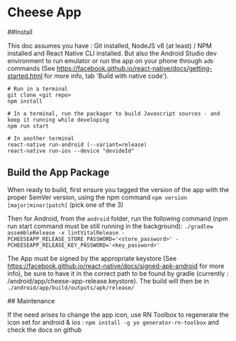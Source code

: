 # Cheese App

##Install

This doc assumes you have : Git installed, NodeJS v8 (at least) / NPM installed and React Native CLI installed. But also the Android Studio dev environment to run emulator or run the app on your phone through `adb` commands (See https://facebook.github.io/react-native/docs/getting-started.html for more info, tab 'Build with native code').


```
# Run in a terminal
git clone <git repo>
npm install

# In a terminal, run the packager to build Javascript sources - and keep it running while developing
npm run start

# In another terminal
react-native run-android (--variant=release) 
react-native run-ios --device "devideId"
```

## Build the App Package

When ready to build, first ensure you tagged the version of the app with the proper SemVer version, using the npm command `npm version [major|minor|patch]` (pick one of the 3)

Then for Android, from the `android` folder, run the following command (npm run start command must be still running in the background):
`./gradlew assembleRelease -x lintVitalRelease -PCHEESEAPP_RELEASE_STORE_PASSWORD='<store_password>' -PCHEESEAPP_RELEASE_KEY_PASSWORD='<key_password>'`

The App must be signed by the appropriate keystore (See https://facebook.github.io/react-native/docs/signed-apk-android for more info), be sure to have it in the correct path to be found by gradle (currently : /android/app/cheese-app-release.keystore). The build will then be in `./android/app/build/outputs/apk/release/`


## Maintenance

If the need arises to change the app icon, use RN Toolbox to regenerate the icon set for android & ios : `npm install -g yo generator-rn-toolbox` and check the docs on github